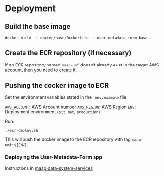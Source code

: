 # Deployment

## Build the base image

```bash
docker build -f docker/base/Dockerfile -t user-metadata-form_base .
```

## Create the ECR repository (if necessary)

If an ECR repository named `maap-umf` doesn't already exist in the target AWS account,
then you need to [create it](https://docs.aws.amazon.com/AmazonECR/latest/userguide/repository-create.html).

## Pushing the docker image to ECR

Set the environment variables stated in the `.env.example` file

`AWS_ACCOUNT`: AWS Account number
`AWS_REGION`: AWS Region
`ENV`: Deployment environment (`sit`, `uat`, `production`)

Run:

```bash
./ecr-deploy.sh
```

This will push the docker image to the ECR repository with tag `maap-umf:${ENV}`.

### Deploying the User-Metadata-Form app

Instructions in [maap-data-system-services](https://github.com/MAAP-Project/maap-data-system-services/blob/main/DEPLOYMENT.md#5-umf-prep)
